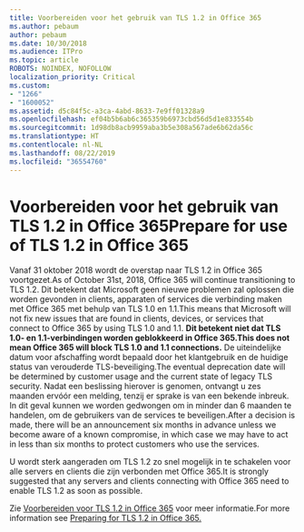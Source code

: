 ```yaml
---
title: Voorbereiden voor het gebruik van TLS 1.2 in Office 365
ms.author: pebaum
author: pebaum
ms.date: 10/30/2018
ms.audience: ITPro
ms.topic: article
ROBOTS: NOINDEX, NOFOLLOW
localization_priority: Critical
ms.custom:
- "1266"
- "1600052"
ms.assetid: d5c84f5c-a3ca-4abd-8633-7e9ff01328a9
ms.openlocfilehash: ef04b5b6ab6c365359b6973cbd56d5d1e833554b
ms.sourcegitcommit: 1d98db8acb9959aba3b5e308a567ade6b62da56c
ms.translationtype: HT
ms.contentlocale: nl-NL
ms.lasthandoff: 08/22/2019
ms.locfileid: "36554760"
---
```

# <a name="prepare-for-use-of-tls-12-in-office-365"></a><span data-ttu-id="0d9d7-102">Voorbereiden voor het gebruik van TLS 1.2 in Office 365</span><span class="sxs-lookup"><span data-stu-id="0d9d7-102">Prepare for use of TLS 1.2 in Office 365</span></span>

<span data-ttu-id="0d9d7-103">Vanaf 31 oktober 2018 wordt de overstap naar TLS 1.2 in Office 365 voortgezet.</span><span class="sxs-lookup"><span data-stu-id="0d9d7-103">As of October 31st, 2018, Office 365 will continue transitioning to TLS 1.2.</span></span> <span data-ttu-id="0d9d7-104">Dit betekent dat Microsoft geen nieuwe problemen zal oplossen die worden gevonden in clients, apparaten of services die verbinding maken met Office 365 met behulp van TLS 1.0 en 1.1.</span><span class="sxs-lookup"><span data-stu-id="0d9d7-104">This means that Microsoft will not fix new issues that are found in clients, devices, or services that connect to Office 365 by using TLS 1.0 and 1.1.</span></span> <span data-ttu-id="0d9d7-105">**Dit betekent niet dat TLS 1.0- en 1.1-verbindingen worden geblokkeerd in Office 365.**</span><span class="sxs-lookup"><span data-stu-id="0d9d7-105">**This does not mean Office 365 will block TLS 1.0 and 1.1 connections.**</span></span> <span data-ttu-id="0d9d7-106">De uiteindelijke datum voor afschaffing wordt bepaald door het klantgebruik en de huidige status van verouderde TLS-beveiliging.</span><span class="sxs-lookup"><span data-stu-id="0d9d7-106">The eventual deprecation date will be determined by customer usage and the current state of legacy TLS security.</span></span> <span data-ttu-id="0d9d7-107">Nadat een beslissing hierover is genomen, ontvangt u zes maanden ervóór een melding, tenzij er sprake is van een bekende inbreuk. In dit geval kunnen we worden gedwongen om in minder dan 6 maanden te handelen, om de gebruikers van de services te beveiligen.</span><span class="sxs-lookup"><span data-stu-id="0d9d7-107">After a decision is made, there will be an announcement six months in advance unless we become aware of a known compromise, in which case we may have to act in less than six months to protect customers who use the services.</span></span>
  
<span data-ttu-id="0d9d7-108">U wordt sterk aangeraden om TLS 1.2 zo snel mogelijk in te schakelen voor alle servers en clients die zijn verbonden met Office 365.</span><span class="sxs-lookup"><span data-stu-id="0d9d7-108">It is strongly suggested that any servers and clients connecting with Office 365 need to enable TLS 1.2 as soon as possible.</span></span>
  
<span data-ttu-id="0d9d7-109">Zie [Voorbereiden voor TLS 1.2 in Office 365](https://support.microsoft.com/help/4057306/preparing-for-tls-1-2-in-office-365) voor meer informatie.</span><span class="sxs-lookup"><span data-stu-id="0d9d7-109">For more information see [Preparing for TLS 1.2 in Office 365.](https://support.microsoft.com/help/4057306/preparing-for-tls-1-2-in-office-365)</span></span>
  